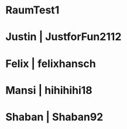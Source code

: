 # RaumTest1

# Justin | JustforFun2112
# Felix | felixhansch
# Mansi | hihihihi18
# Shaban | Shaban92
